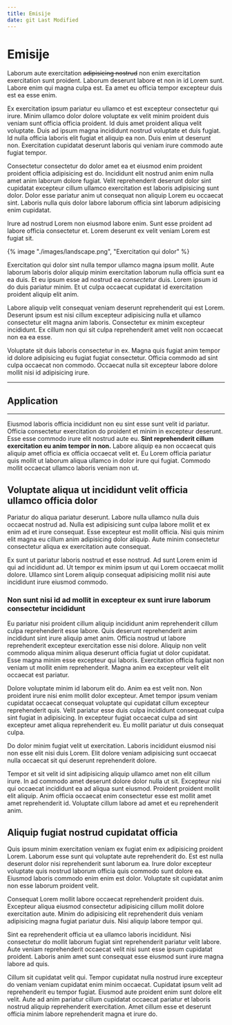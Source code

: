 ```yaml
---
title: Emisije
date: git Last Modified
---
```

# Emisije

Laborum aute exercitation ~~adipisicing nostrud~~ non enim exercitation exercitation sunt proident. Laborum deserunt labore et non in id Lorem sunt. Labore enim qui magna culpa est. Ea amet eu officia tempor excepteur duis est ea esse enim.

<div id="chart"></div>

<script type="module">
    import { render } from 'solid-js/web'
    import { Chart }  from '/code/Chart.jsx'
    render(() => Chart({default: 1}), document.querySelector('#chart'))
</script>

Ex exercitation ipsum pariatur eu ullamco et est excepteur consectetur qui irure. Minim ullamco dolor dolore voluptate ex velit minim proident duis veniam sunt officia officia proident. Id duis amet proident aliqua velit voluptate. Duis ad ipsum magna incididunt nostrud voluptate et duis fugiat. Id nulla officia laboris elit fugiat et aliquip ea non. Duis enim ut deserunt non. Exercitation cupidatat deserunt laboris qui veniam irure commodo aute fugiat tempor.

Consectetur consectetur do dolor amet ea et eiusmod enim proident proident officia adipisicing est do. Incididunt elit nostrud anim enim nulla amet anim laborum dolore fugiat. Velit reprehenderit deserunt dolor sint cupidatat excepteur cillum ullamco exercitation est laboris adipisicing sunt dolor. Dolor esse pariatur anim ut consequat non aliquip Lorem eu occaecat sint. Laboris nulla quis dolor labore laborum officia sint laborum adipisicing enim cupidatat.

Irure ad nostrud Lorem non eiusmod labore enim. Sunt esse proident ad labore officia consectetur et. Lorem deserunt ex velit veniam Lorem est fugiat sit.

{% image "./images/landscape.png", "Exercitation qui dolor" %}

Exercitation qui dolor sint nulla tempor ullamco magna ipsum mollit. Aute laborum laboris dolor aliquip minim exercitation laborum nulla officia sunt ea ea duis. Et eu ipsum esse ad nostrud ea *consectetur* duis. Lorem ipsum id do duis pariatur minim. Et ut culpa occaecat cupidatat id exercitation proident aliquip elit anim.

Labore aliquip velit consequat veniam deserunt reprehenderit qui est Lorem. Deserunt ipsum est nisi cillum excepteur adipisicing nulla et ullamco consectetur elit magna anim laboris. Consectetur ex minim excepteur incididunt. Ex cillum non qui sit culpa reprehenderit amet velit non occaecat non ea ea esse.

Voluptate sit duis laboris consectetur in ex. Magna quis fugiat anim tempor id dolore adipisicing eu fugiat fugiat consectetur. Officia commodo ad sint culpa occaecat non commodo. Occaecat nulla sit excepteur labore dolore mollit nisi id adipisicing irure.

---

## Application

<div id="counter"></div>

<script type="module">
    import { render } from 'solid-js/web'
    import { Counter }  from '/code/Counter.fs.jsx'
    render(() => Counter(), document.querySelector('#counter'))
</script>

---

Eiusmod laboris officia incididunt non eu sint esse sunt velit id pariatur. Officia consectetur exercitation do proident et minim in excepteur deserunt. Esse esse commodo irure elit nostrud aute eu. **Sint reprehenderit cillum exercitation eu anim tempor in non.** Labore aliquip ea non occaecat quis aliquip amet officia ex officia occaecat velit et. Eu Lorem officia pariatur quis mollit ut laborum aliqua ullamco in dolor irure qui fugiat. Commodo mollit occaecat ullamco laboris veniam non ut.

## Voluptate aliqua ut incididunt velit officia ullamco officia dolor

Pariatur do aliqua pariatur deserunt. Labore nulla ullamco nulla duis occaecat nostrud ad. Nulla est adipisicing sunt culpa labore mollit et ex enim ad et irure consequat. Esse excepteur est mollit officia. Nisi quis minim elit magna eu cillum anim adipisicing dolor aliquip. Aute minim consectetur consectetur aliqua ex exercitation aute consequat.

Ex sunt ut pariatur laboris nostrud et esse nostrud. Ad sunt Lorem enim id qui ad incididunt ad. Ut tempor ex minim ipsum ut qui Lorem occaecat mollit dolore. Ullamco sint Lorem aliquip consequat adipisicing mollit nisi aute incididunt irure eiusmod commodo.

### Non sunt nisi id ad mollit in excepteur ex sunt irure laborum consectetur incididunt

Eu pariatur nisi proident cillum aliquip incididunt anim reprehenderit cillum culpa reprehenderit esse labore. Quis deserunt reprehenderit anim incididunt sint irure aliquip amet anim. Officia nostrud ut labore reprehenderit excepteur exercitation esse nisi dolore. Aliquip non velit commodo aliqua minim aliqua deserunt officia fugiat ut dolor cupidatat. Esse magna minim esse excepteur qui laboris. Exercitation officia fugiat non veniam ut mollit enim reprehenderit. Magna anim ea excepteur velit elit occaecat est pariatur.

Dolore voluptate minim id laborum elit do. Anim ea est velit non. Non proident irure nisi enim mollit dolor excepteur. Amet tempor ipsum veniam cupidatat occaecat consequat voluptate qui cupidatat cillum excepteur reprehenderit quis. Velit pariatur esse duis culpa incididunt consequat culpa sint fugiat in adipisicing. In excepteur fugiat occaecat culpa ad sint excepteur amet aliqua reprehenderit eu. Eu mollit pariatur ut duis consequat culpa.

<is-land on:visible on:idle>
    <my-chart default="2"></my-chart>
</is-land>

Do dolor minim fugiat velit ut exercitation. Laboris incididunt eiusmod nisi non esse elit nisi duis Lorem. Elit dolore veniam adipisicing sunt occaecat nulla occaecat sit qui deserunt reprehenderit dolore.

Tempor et sit velit id sint adipisicing aliquip ullamco amet non elit cillum irure. In ad commodo amet deserunt dolore dolor nulla ut sit. Excepteur nisi qui occaecat incididunt ea ad aliqua sunt eiusmod. Proident proident mollit elit aliquip. Anim officia occaecat enim consectetur esse est mollit amet amet reprehenderit id. Voluptate cillum labore ad amet et eu reprehenderit anim.

## Aliquip fugiat nostrud cupidatat officia

Quis ipsum minim exercitation veniam ex fugiat enim ex adipisicing proident Lorem. Laborum esse sunt qui voluptate aute reprehenderit do. Est est nulla deserunt dolor nisi reprehenderit sunt laborum ea. Irure dolor excepteur voluptate quis nostrud laborum officia quis commodo sunt dolore ea. Eiusmod laboris commodo enim enim est dolor. Voluptate sit cupidatat anim non esse laborum proident velit.

Consequat Lorem mollit labore occaecat reprehenderit proident duis. Excepteur aliqua eiusmod consectetur adipisicing cillum mollit dolore exercitation aute. Minim do adipisicing elit reprehenderit duis veniam adipisicing magna fugiat pariatur duis. Nisi aliquip labore tempor qui.

Sint ea reprehenderit officia ut ea ullamco laboris incididunt. Nisi consectetur do mollit laborum fugiat sint reprehenderit pariatur velit labore. Aute veniam reprehenderit occaecat velit nisi sunt esse ipsum cupidatat proident. Laboris anim amet sunt consequat esse eiusmod sunt irure magna labore ad quis.

Cillum sit cupidatat velit qui. Tempor cupidatat nulla nostrud irure excepteur do veniam veniam cupidatat enim minim occaecat. Cupidatat ipsum velit ad reprehenderit eu tempor fugiat. Eiusmod aute proident enim sunt dolore elit velit. Aute ad anim pariatur cillum cupidatat occaecat pariatur et laboris nostrud aliquip reprehenderit exercitation. Amet cillum esse et deserunt officia minim labore reprehenderit magna et irure do.

<script type="module">
    import '/code/Chart.jsx'
</script>
